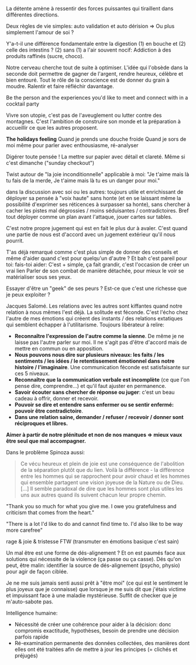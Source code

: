 La détente amène à ressentir des forces puissantes qui tiraillent dans différentes directions.

Deux règles de vie simples: auto validation et auto dérision => Ou plus simplement l'amour de soi ?  

Y'a-t-il une différence fondamentale entre la digestion (1) en bouche et (2) celle des intestins ? (2) sans (1) a l'air souvent nocif: Addiction à des produits raffinés (sucre, choco).

Notre cerveau cherche tout de suite à optimiser. L'idée qui l'obsède dans la seconde doit permettre de gagner de l'argent, rendre heureux, célèbre et bien entouré. Tout le rôle de la conscience est de donner du grain à moudre. Ralentir et faire réfléchir davantage.

Be the person and the experiences you'd like to meet and connect with in a cocktail party

Vivre son utopie, c'est pas de l'aveuglement ou lutter contre des montagnes. C'est l'ambition de construire son monde et la préparation à accueillir ce que les autres proposent.

**The holidays feeling**
Quand je prends une douche froide
Quand je sors de moi même pour parler avec enthousiasme, ré-analyser 

Digérer toute pensée ! La mettre sur papier avec détail et clareté. Même si c'est dimanche ("sunday checkout")

Twist autour de "la joie inconditionnelle" applicable à moi: "Je t'aime mais là tu fais de la merde, Je t'aime mais là tu es un danger pour moi."

dans la discussion avec soi ou les autres: toujours utile et enrichissant de déployer sa pensée à "voix haute" sans honte (et en se laissant même la possibilité d'exprimer ses réticences à surpasser sa honte), sans chercher à cacher les pistes mal dégrossies / moins séduisantes / contradictoires. Bref tout déployer comme un plan avant l'attaque, jouer cartes sur tables.

C'est notre propre jugement qui est en fait le plus dur à avaler. C'est quand une partie de nous est d'accord avec un jugement extérieur qu'il nous pourrit.

T'as déjà remarqué comme c'est plus simple de donner des conseils et même d'aider quand c'est pour quelqu'un d'autre ?
Et bah c'est pareil pour toi: fais-toi aider:
C'est + simple, ça fait grandir, c'est l'occasion de créer un vrai lien
Parler de son combat de manière détachée, pour mieux le voir se matérialiser sous ses yeux.

Essayer d'être un "geek" de ses peurs ? Est-ce que c'est une richesse que je peux exploiter ?

Jacques Salomé. Les relations avec les autres sont kiffantes quand notre relation à nous mêmes l'est déjà. La solitude est féconde. C'est l'écho chez l'autre de mes émotions qui créent des instants / des relations extatiques qui semblent échapper à l'utilitarisme. 
Toujours libérateur à relire:

- **Reconnaître l'expression de l'autre comme la sienne**. De même je ne laisse pas l'autre parler sur moi. Il ne s'agit pas d'être d'accord mais de mettre en commun ou en apposition.
- **Nous pouvons nous dire sur plusieurs niveaux: les faits / les sentiments / les idées / le retentissement émotionnel dans notre histoire / l'imaginaire**. Une communication féconde est satisfaisante sur ces 5 niveaux.
- **Reconnaître que la communication verbale est incomplète** (ce que l'on pense dire, comprendre...) et qu'il faut ajuster en permanence.
- **Savoir écouter sans chercher de réponse ou juger**: c'est un beau cadeau à offrir, donner et recevoir.
- **Pouvoir se dire et entendre sans enfermer ou se sentir enfermé: pouvoir être contradictoire**.
- **Dans une relation saine, demander / refuser / recevoir / donner sont réciproques et libres.** 

**Aimer à partir de notre plénitude et non de nos manques => mieux vaux être seul que mal accompagner.** 

Dans le problème Spinoza aussi:
> Ce vécu heureux et plein de joie est une conséquence de l'abolition de la séparation plutôt que du lien. Voilà la différence - la différence entre les hommes qui se rapprochent pour avoir chaud et les hommes qui ensemble partagent une vision joyeuse de la Nature ou de Dieu. [...] Il semble paradoxal de dire que les hommes sont plus utiles les uns aux autres quand ils suivent chacun leur propre chemin.

"Thank you so much for what you give me. I owe you gratefulness and criticism that comes from the heart."

"There is a lot I'd like to do and cannot find time to. I'd also like to be way more carefree"

rage & joie & tristesse FTW (transmuter en émotions basique c'est sain)

Un mal être est une forme de dés-alignement ? Et on est paumés face aux solutions qui nécessite de la violence (ça passe ou ça casse). Dés qu'on peut, être malin: identifier la source de dés-alignement (psycho, physio) pour agir de façon ciblée.

Je ne me suis jamais senti aussi prêt à "être moi" (ce qui est le sentiment le plus joyeux que je connaisse) que lorsque je me suis dit que j'étais victime et impuissant face à une maladie mystérieuse. Suffit de checker que je m'auto-sabote pas.

Intelligence humaine:
- Nécessité de créer une cohérence pour aider à la décision: donc compromis exactitude, hypothèses, besoin de prendre une décision parfois rapide
- Ré-examination permanente des données collectées, des manières dont elles ont été traitées afin de mettre à jour les principes (= clichés et préjugés)


